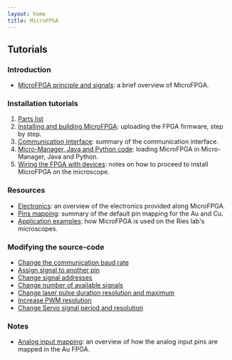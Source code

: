 ```yaml
---
layout: home
title: MicroFPGA
---
```


## Tutorials

### Introduction

- [MicroFPGA principle and signals](principle.md): a brief overview of MicroFPGA.

### Installation tutorials

1. [Parts list](1_parts_list.md)
2. [Installing and building MicroFPGA](2_installing_microfpga.md): uploading the FPGA firmware, step by step.
3. [Communication interface](register_interface.md): summary of the communication interface.
4. [Micro-Manager, Java and Python code](3_mm_java_python.md): loading MicroFPGA in Micro-Manager, Java and Python.
5. [Wiring the FPGA with devices](4_wiring.md): notes on how to proceed to install MicroFPGA on the microscope.

### Resources

- [Electronics](resource1_electronics.md): an overview of the electronics provided along MicroFPGA.
- [Pins mapping](resource3_pins_br.md): summary of the default pin mapping for the Au and Cu.
- [Application examples](resource5_application.md): how MicroFPGA is used on the Ries lab's microscopes.

### Modifying the source-code

- [Change the communication baud rate](tuto1_baudrate.md)
- [Assign signal to another pin](tuto2_pins.md)
- [Change signal addresses](tuto3_addresses.md)
- [Change number of available signals](tuto4_number_signals.md)
- [Change laser pulse duration resolution and maximum](tuto5_laser.md)
- [Increase PWM resolution](tuto6_pwm.md)
- [Change Servo signal period and resolution](tuto7_servo.md)

### Notes

- [Analog input mapping](ai_mapping.md): an overview of how the analog input pins are mapped in the Au FPGA.

